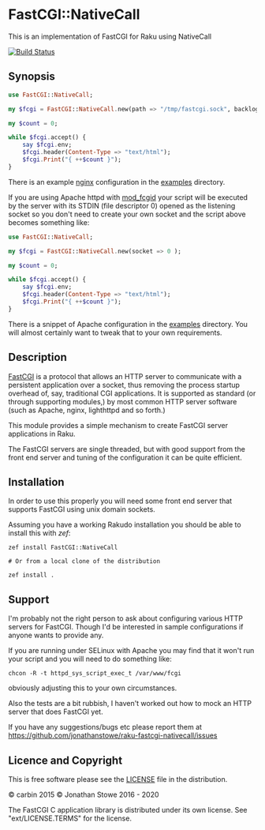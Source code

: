 # FastCGI::NativeCall

This is an implementation of FastCGI for Raku using NativeCall

[![Build Status](https://travis-ci.org/jonathanstowe/p6-fcgi.svg?branch=master)](https://travis-ci.org/jonathanstowe/p6-fcgi)

## Synopsis

```raku
use FastCGI::NativeCall;

my $fcgi = FastCGI::NativeCall.new(path => "/tmp/fastcgi.sock", backlog => 32 );

my $count = 0;

while $fcgi.accept() {
	say $fcgi.env;
    $fcgi.header(Content-Type => "text/html");
    $fcgi.Print("{ ++$count }");
}
```
There is an example [nginx](http://nginx.org/) configuration in the [examples](examples) directory.

If you are using Apache httpd with [mod_fcgid](https://httpd.apache.org/mod_fcgid/mod/mod_fcgid.html) your script will be executed by the server with its STDIN (file descriptor 0) opened as the listening socket so you don't need to create your own socket and the script above becomes something like: 

```raku
use FastCGI::NativeCall;

my $fcgi = FastCGI::NativeCall.new(socket => 0 );

my $count = 0;

while $fcgi.accept() {
	say $fcgi.env;
    $fcgi.header(Content-Type => "text/html");
    $fcgi.Print("{ ++$count }");
}
```

There is a snippet of Apache configuration in the [examples](examples/apache.conf) directory. You will almost certainly want to tweak that to your own requirements.

## Description

[FastCGI](https://fastcgi-archives.github.io/) is a protocol that allows an HTTP server to communicate with a persistent application over a socket, thus removing the process startup overhead of, say, traditional CGI applications.  It is supported as standard (or through supporting modules,) by most common HTTP server software (such as Apache, nginx, lighthttpd and so forth.)

This module provides a simple mechanism to create FastCGI server applications in Raku.

The FastCGI servers are single threaded, but with good support from the front end server and tuning of the configuration it can be quite efficient.

## Installation

In order to use this properly you will need some front end server that supports FastCGI using unix domain sockets.

Assuming you have a working Rakudo installation you should be able to install this with *zef*:

	zef install FastCGI::NativeCall

	# Or from a local clone of the distribution

	zef install .

## Support

I'm probably not the right person to ask about configuring various HTTP servers for FastCGI. Though I'd be interested in sample configurations if anyone wants to provide any.

If you are running under SELinux with Apache you may find that it won't run your script and you will need to do something like:

    chcon -R -t httpd_sys_script_exec_t /var/www/fcgi

obviously adjusting this to your own circumstances.

Also the tests are a bit rubbish, I haven't worked out how to mock an HTTP server that does FastCGI yet.

If you have any suggestions/bugs etc please report them at https://github.com/jonathanstowe/raku-fastcgi-nativecall/issues

## Licence and Copyright

This is free software please see the [LICENSE](LICENSE) file in the distribution.

© carbin 2015
© Jonathan Stowe 2016 - 2020

The FastCGI C application library is distributed under its own license.
See "ext/LICENSE.TERMS" for the license.
